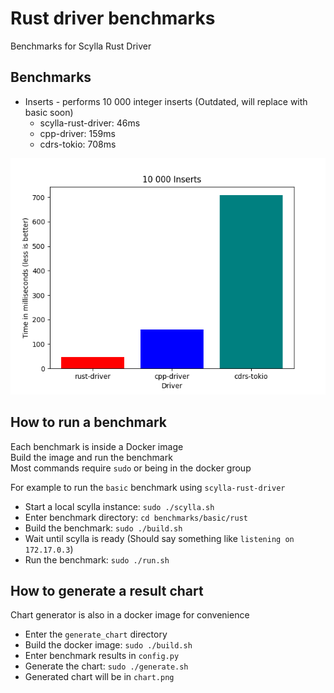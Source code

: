 # Rust driver benchmarks
Benchmarks for Scylla Rust Driver

## Benchmarks
* Inserts - performs 10 000 integer inserts (Outdated, will replace with basic soon)
    * scylla-rust-driver: 46ms
    * cpp-driver: 159ms
    * cdrs-tokio: 708ms

![](images/inserts.png)



## How to run a benchmark
Each benchmark is inside a Docker image  
Build the image and run the benchmark  
Most commands require `sudo` or being in the docker group

For example to run the `basic` benchmark using `scylla-rust-driver`
* Start a local scylla instance: `sudo ./scylla.sh`
* Enter benchmark directory: `cd benchmarks/basic/rust`
* Build the benchmark: `sudo ./build.sh`
* Wait until scylla is ready (Should say something like `listening on 172.17.0.3`)
* Run the benchmark: `sudo ./run.sh`

## How to generate a result chart
Chart generator is also in a docker image for convenience

* Enter the `generate_chart` directory
* Build the docker image: `sudo ./build.sh`
* Enter benchmark results in `config.py`
* Generate the chart: `sudo ./generate.sh`
* Generated chart will be in `chart.png`